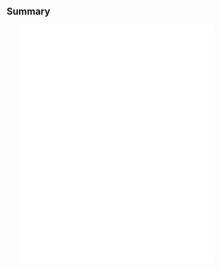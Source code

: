 Summary
--

<p align="center">
  <img align="center" src="/github-metrics-dkswnkk-main.svg" alt="Metrics" width="440">
</p>
